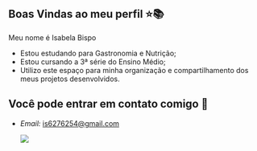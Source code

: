 ## Boas Vindas ao meu perfil ⭐📚

Meu nome é Isabela Bispo

- Estou estudando para Gastronomia e Nutrição;
- Estou cursando a 3ª série do Ensino Médio;
- Utilizo este espaço para minha organização e compartilhamento dos meus projetos desenvolvidos.

## Você pode entrar em contato comigo 📧

- *Email:* is6276254@gmail.com

  

  ![](https://media1.tenor.com/m/qNn0J4VICV4AAAAC/peac.gif)
